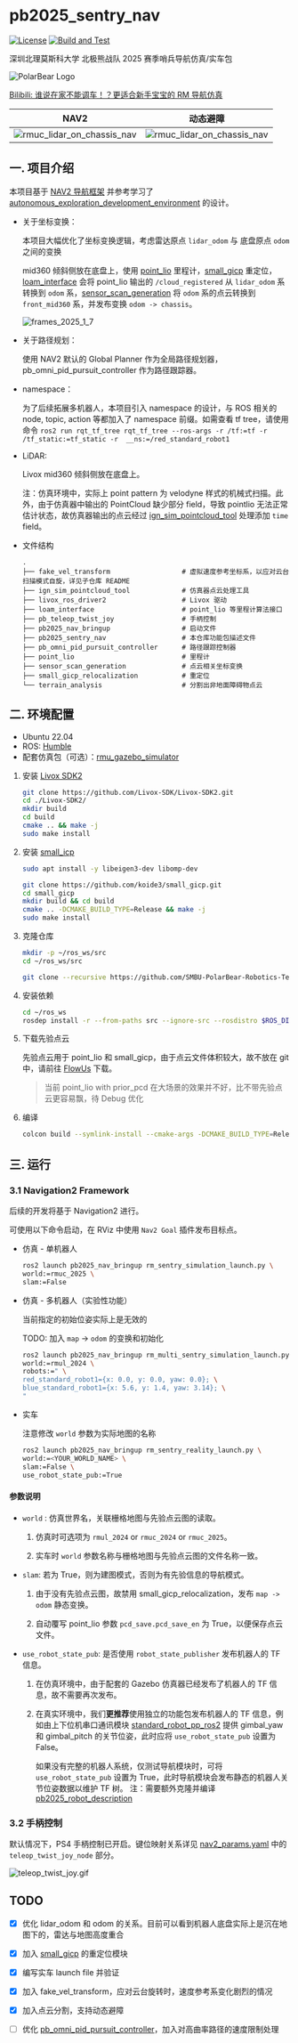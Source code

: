 # pb2025_sentry_nav

[![License](https://img.shields.io/badge/License-Apache%202.0-blue.svg)](https://opensource.org/licenses/Apache-2.0)
[![Build and Test](https://github.com/SMBU-PolarBear-Robotics-Team/pb2025_sentry_nav/actions/workflows/ci.yml/badge.svg)](https://github.com/SMBU-PolarBear-Robotics-Team/pb2025_sentry_nav/actions/workflows/ci.yml/badge.svg)

深圳北理莫斯科大学 北极熊战队 2025 赛季哨兵导航仿真/实车包

![PolarBear Logo](https://raw.githubusercontent.com/SMBU-PolarBear-Robotics-Team/.github/main/.docs/image/polarbear_logo_text.png)

[Bilibili: 谁说在家不能调车！？更适合新手宝宝的 RM 导航仿真](https://www.bilibili.com/video/BV12qcXeHETR)

| NAV2 | 动态避障 |
|:-----------------:|:--------------:|
|![rmuc_lidar_on_chassis_nav](https://raw.githubusercontent.com/LihanChen2004/picx-images-hosting/master/rmuc_lidar_on_chassis_nav.77dkx6qbll.gif)|![rmuc_lidar_on_chassis_nav](https://raw.githubusercontent.com/LihanChen2004/picx-images-hosting/master/dynamic_avoid.sz0ny2tct.gif)|

## 一. 项目介绍

本项目基于 [NAV2 导航框架](https://github.com/ros-navigation/navigation2) 并参考学习了 [autonomous_exploration_development_environment](https://github.com/HongbiaoZ/autonomous_exploration_development_environment/tree/humble) 的设计。

- 关于坐标变换：

    本项目大幅优化了坐标变换逻辑，考虑雷达原点 `lidar_odom` 与 底盘原点 `odom` 之间的变换

    mid360 倾斜侧放在底盘上，使用 [point_lio](https://github.com/SMBU-PolarBear-Robotics-Team/point_lio/tree/RM2025_SMBU_auto_sentry) 里程计，[small_gicp](https://github.com/SMBU-PolarBear-Robotics-Team/small_gicp_relocalization) 重定位，[loam_interface](./loam_interface/) 会将 point_lio 输出的 `/cloud_registered` 从 `lidar_odom` 系转换到 `odom` 系，[sensor_scan_generation](./sensor_scan_generation/) 将 `odom` 系的点云转换到 `front_mid360` 系，并发布变换 `odom -> chassis`。

    ![frames_2025_1_7](https://raw.githubusercontent.com/LihanChen2004/picx-images-hosting/master/frames_2025_1_7.6wqt65dade.webp)

- 关于路径规划：

    使用 NAV2 默认的 Global Planner 作为全局路径规划器，pb_omni_pid_pursuit_controller 作为路径跟踪器。

- namespace：

    为了后续拓展多机器人，本项目引入 namespace 的设计，与 ROS 相关的 node, topic, action 等都加入了 namespace 前缀。如需查看 tf tree，请使用命令 `ros2 run rqt_tf_tree rqt_tf_tree --ros-args -r /tf:=tf -r /tf_static:=tf_static -r  __ns:=/red_standard_robot1`

- LiDAR:

    Livox mid360 倾斜侧放在底盘上。

    注：仿真环境中，实际上 point pattern 为 velodyne 样式的机械式扫描。此外，由于仿真器中输出的 PointCloud 缺少部分 field，导致 pointlio 无法正常估计状态，故仿真器输出的点云经过 [ign_sim_pointcloud_tool](./ign_sim_pointcloud_tool/) 处理添加 `time` field。

- 文件结构

    ```plaintext
    .
    ├── fake_vel_transform                  # 虚拟速度参考坐标系，以应对云台扫描模式自旋，详见子仓库 README
    ├── ign_sim_pointcloud_tool             # 仿真器点云处理工具
    ├── livox_ros_driver2                   # Livox 驱动
    ├── loam_interface                      # point_lio 等里程计算法接口
    ├── pb_teleop_twist_joy                 # 手柄控制
    ├── pb2025_nav_bringup                  # 启动文件
    ├── pb2025_sentry_nav                   # 本仓库功能包描述文件
    ├── pb_omni_pid_pursuit_controller      # 路径跟踪控制器
    ├── point_lio                           # 里程计
    ├── sensor_scan_generation              # 点云相关坐标变换
    ├── small_gicp_relocalization           # 重定位
    └── terrain_analysis                    # 分割出非地面障碍物点云
    ```

## 二. 环境配置

- Ubuntu 22.04
- ROS: [Humble](https://docs.ros.org/en/humble/Installation/Ubuntu-Install-Debs.html)
- 配套仿真包（可选）：[rmu_gazebo_simulator](https://github.com/SMBU-PolarBear-Robotics-Team/rmu_gazebo_simulator)

1. 安装 [Livox SDK2](https://github.com/Livox-SDK/Livox-SDK2)

    ```sh
    git clone https://github.com/Livox-SDK/Livox-SDK2.git
    cd ./Livox-SDK2/
    mkdir build
    cd build
    cmake .. && make -j
    sudo make install
    ```

2. 安装 [small_icp](https://github.com/koide3/small_gicp)

    ```zsh
    sudo apt install -y libeigen3-dev libomp-dev

    git clone https://github.com/koide3/small_gicp.git
    cd small_gicp
    mkdir build && cd build
    cmake .. -DCMAKE_BUILD_TYPE=Release && make -j
    sudo make install
    ```

3. 克隆仓库

    ```zsh
    mkdir -p ~/ros_ws/src
    cd ~/ros_ws/src
    ```

    ```zsh
    git clone --recursive https://github.com/SMBU-PolarBear-Robotics-Team/pb2025_sentry_nav.git
    ```

4. 安装依赖

    ```zsh
    cd ~/ros_ws
    rosdep install -r --from-paths src --ignore-src --rosdistro $ROS_DISTRO -y
    ```

5. 下载先验点云

    先验点云用于 point_lio 和 small_gicp，由于点云文件体积较大，故不放在 git 中，请前往 [FlowUs](https://flowus.cn/lihanchen/share/87f81771-fc0c-4e09-a768-db01f4c136f4?code=4PP1RS) 下载。

    > 当前 point_lio with prior_pcd 在大场景的效果并不好，比不带先验点云更容易飘，待 Debug 优化

6. 编译

    ```zsh
    colcon build --symlink-install --cmake-args -DCMAKE_BUILD_TYPE=Release
    ```

## 三. 运行

### 3.1 Navigation2 Framework

后续的开发将基于 Navigation2 进行。

可使用以下命令启动，在 RViz 中使用 `Nav2 Goal` 插件发布目标点。

- 仿真 - 单机器人

    ```zsh
    ros2 launch pb2025_nav_bringup rm_sentry_simulation_launch.py \
    world:=rmuc_2025 \
    slam:=False
    ```

- 仿真 - 多机器人（实验性功能）

    当前指定的初始位姿实际上是无效的

    TODO: 加入 `map` -> `odom` 的变换和初始化

    ```zsh
    ros2 launch pb2025_nav_bringup rm_multi_sentry_simulation_launch.py \
    world:=rmul_2024 \
    robots:=" \
    red_standard_robot1={x: 0.0, y: 0.0, yaw: 0.0}; \
    blue_standard_robot1={x: 5.6, y: 1.4, yaw: 3.14}; \
    "
    ```

- 实车

    注意修改 `world` 参数为实际地图的名称

    ```zsh
    ros2 launch pb2025_nav_bringup rm_sentry_reality_launch.py \
    world:=<YOUR_WORLD_NAME> \
    slam:=False \
    use_robot_state_pub:=True
    ```

#### 参数说明

- `world` : 仿真世界名，关联栅格地图与先验点云图的读取。

    1. 仿真时可选项为 `rmul_2024` or `rmuc_2024` or `rmuc_2025`。

    2. 实车时 `world` 参数名称与栅格地图与先验点云图的文件名称一致。

- `slam`: 若为 True，则为建图模式，否则为有先验信息的导航模式。

    1. 由于没有先验点云图，故禁用 small_gicp_relocalization，发布 `map -> odom` 静态变换。

    2. 自动覆写 point_lio 参数 `pcd_save.pcd_save_en` 为 True，以便保存点云文件。

- `use_robot_state_pub`: 是否使用 `robot_state_publisher` 发布机器人的 TF 信息。

    1. 在仿真环境中，由于配套的 Gazebo 仿真器已经发布了机器人的 TF 信息，故不需要再次发布。

    2. 在真实环境中，我们**更推荐**使用独立的功能包发布机器人的 TF 信息，例如由上下位机串口通讯模块 [standard_robot_pp_ros2](https://github.com/SMBU-PolarBear-Robotics-Team/standard_robot_pp_ros2) 提供 gimbal_yaw 和 gimbal_pitch 的关节位姿，此时应将 `use_robot_state_pub` 设置为 False。

        如果没有完整的机器人系统，仅测试导航模块时，可将 `use_robot_state_pub` 设置为 True，此时导航模块会发布静态的机器人关节位姿数据以维护 TF 树。
        注：需要额外克隆并编译 [pb2025_robot_description](https://github.com/SMBU-PolarBear-Robotics-Team/pb2025_robot_description.git)

### 3.2 手柄控制

默认情况下，PS4 手柄控制已开启。键位映射关系详见 [nav2_params.yaml](./pb2025_nav_bringup/config/simulation/nav2_params.yaml) 中的 `teleop_twist_joy_node` 部分。

![teleop_twist_joy.gif](https://raw.githubusercontent.com/LihanChen2004/picx-images-hosting/master/teleop_twist_joy.5j4aav3v3p.gif)

## TODO

- [x] 优化 lidar_odom 和 odom 的关系。目前可以看到机器人底盘实际上是沉在地图下的，雷达与地图高度重合

- [x] 加入 [small_gicp](https://github.com/koide3/small_gicp) 的重定位模块

- [x] 编写实车 launch file 并验证

- [x] 加入 fake_vel_transform，应对云台旋转时，速度参考系变化剧烈的情况

- [x] 加入点云分割，支持动态避障

- [ ] 优化 [pb_omni_pid_pursuit_controller](https://github.com/SMBU-PolarBear-Robotics-Team/pb_omni_pid_pursuit_controller)，加入对高曲率路径的速度限制处理
